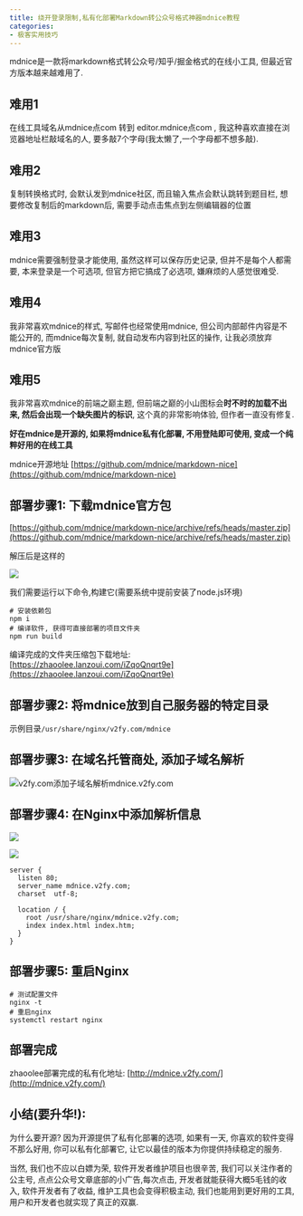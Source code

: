 ```yaml
---
title: 绕开登录限制,私有化部署Markdown转公众号格式神器mdnice教程
categories:
- 极客实用技巧
---
```




mdnice是一款将markdown格式转公众号/知乎/掘金格式的在线小工具, 但最近官方版本越来越难用了.


## 难用1

在线工具域名从mdnice点com 转到 editor.mdnice点com , 我这种喜欢直接在浏览器地址栏敲域名的人, 要多敲7个字母(我太懒了,一个字母都不想多敲).

## 难用2

复制转换格式时, 会默认发到mdnice社区, 而且输入焦点会默认跳转到题目栏, 想要修改复制后的markdown后, 需要手动点击焦点到左侧编辑器的位置


## 难用3

mdnice需要强制登录才能使用, 虽然这样可以保存历史记录, 但并不是每个人都需要, 本来登录是一个可选项, 但官方把它搞成了必选项, 嫌麻烦的人感觉很难受.


## 难用4

我非常喜欢mdnice的样式, 写邮件也经常使用mdnice, 但公司内部邮件内容是不能公开的, 而mdnice每次复制, 就自动发布内容到社区的操作, 让我必须放弃mdnice官方版


## 难用5

我非常喜欢mdnice的前端之巅主题, 但前端之巅的小山图标会**时不时的加载不出来, 然后会出现一个缺失图片的标识**, 这个真的非常影响体验, 但作者一直没有修复.




**好在mdnice是开源的, 如果将mdnice私有化部署, 不用登陆即可使用, 变成一个纯粹好用的在线工具**



mdnice开源地址 [https://github.com/mdnice/markdown-nice](https://github.com/mdnice/markdown-nice)


## 部署步骤1: 下载mdnice官方包

[https://github.com/mdnice/markdown-nice/archive/refs/heads/master.zip](https://github.com/mdnice/markdown-nice/archive/refs/heads/master.zip)

解压后是这样的

![](https://cdn.fangyuanxiaozhan.com/assets/16177644554186Z887H5G.png)

我们需要运行以下命令,构建它(需要系统中提前安装了node.js环境)

```
# 安装依赖包
npm i
# 编译软件, 获得可直接部署的项目文件夹
npm run build
```

编译完成的文件夹压缩包下载地址: [https://zhaoolee.lanzoui.com/iZqoQnqrt9e](https://zhaoolee.lanzoui.com/iZqoQnqrt9e)

## 部署步骤2: 将mdnice放到自己服务器的特定目录

示例目录`/usr/share/nginx/v2fy.com/mdnice`

## 部署步骤3: 在域名托管商处, 添加子域名解析

![v2fy.com添加子域名解析mdnice.v2fy.com](https://cdn.fangyuanxiaozhan.com/assets/1617764455416NHpERQ7b.png)



## 部署步骤4: 在Nginx中添加解析信息

![](https://cdn.fangyuanxiaozhan.com/assets/1617764455415fECRATRe.png)


![](https://cdn.fangyuanxiaozhan.com/assets/1617764455409pZ5F6nYK.png)

```nginx
server {
  listen 80;
  server_name mdnice.v2fy.com;
  charset  utf-8;

  location / {
	root /usr/share/nginx/mdnice.v2fy.com;
	index index.html index.htm;
  }
}
```

## 部署步骤5: 重启Nginx

```
# 测试配置文件
nginx -t
# 重启nginx
systemctl restart nginx
```

## 部署完成

zhaoolee部署完成的私有化地址: [http://mdnice.v2fy.com/](http://mdnice.v2fy.com/)


## 小结(要升华!):

为什么要开源? 因为开源提供了私有化部署的选项, 如果有一天, 你喜欢的软件变得不那么好用, 你可以私有化部署它, 让它以最佳的版本为你提供持续稳定的服务.

当然, 我们也不应以白嫖为荣, 软件开发者维护项目也很辛苦, 我们可以关注作者的公主号, 点点公众号文章底部的小广告,每次点击, 开发者就能获得大概5毛钱的收入, 软件开发者有了收益, 维护工具也会变得积极主动, 我们也能用到更好用的工具, 用户和开发者也就实现了真正的双赢. 








